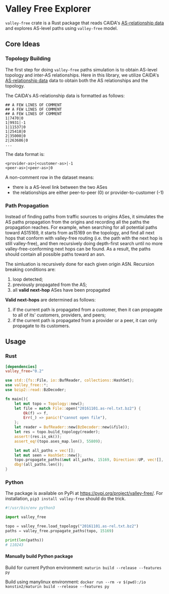 # Valley Free Explorer

`valley-free` crate is a Rust package that reads CAIDA's [AS-relationship data][asrel]
and explores AS-level paths using `valley-free` model.

[asrel]: https://www.caida.org/data/as-relationships/

## Core Ideas

### Topology Building

The first step for doing `valley-free` paths simulation is to obtain AS-level
topology and inter-AS relationships. Here in this library, we utilize CAIDA's
[AS-relationship data][asrel] data to obtain both the AS relationships and the
topology.

The CAIDA's AS-relationship data is formatted as follows:
```
## A FEW LINES OF COMMENT
## A FEW LINES OF COMMENT
## A FEW LINES OF COMMENT
1|7470|0
1|9931|-1
1|11537|0
1|25418|0
2|35000|0
2|263686|0
...
```

The data format is:
```example
<provider-as>|<customer-as>|-1
<peer-as>|<peer-as>|0
```

A non-comment row in the dataset means:
- there is a AS-level link between the two ASes
- the relationships are either peer-to-peer (0) or provider-to-customer (-1)

### Path Propagation

Instead of finding paths from traffic sources to origins ASes, it simulates
the AS paths propagation from the origins and recording all the paths the
propagation reaches. For example, when searching for all potential paths toward
AS15169, it starts from as15169 on the topology, and find all next hops that
conform with valley-free routing (i.e. the path with the next hop is still
valley-free), and then recursively doing depth-first search until no more
valley-free-conforming next hops can be found. As a result, the paths should
contain all possible paths toward an asn.

The simluation is recursively done for each given origin ASN. Recursion breaking
conditions are:
1. loop detected;
2. previously propagated from the AS;
3. all **valid next-hop** ASes have been propagated

**Valid next-hops** are determined as follows:
1. if the current path is propagated from a customer, then it can
propagate to all of its' customers, providers, and peers;
2. if the current path is propagated from a provider or a peer, it can
only propagate to its customers.

## Usage

### Rust

``` toml
[dependencies]
valley_free="0.2"
```

``` rust
use std::{fs::File, io::BufReader, collections::HashSet};
use valley_free::*;
use bzip2::read::BzDecoder;

fn main(){
    let mut topo = Topology::new();
    let file = match File::open("20161101.as-rel.txt.bz2") {
        Ok(f) => f,
        Err(_) => panic!("cannot open file"),
    };
    let reader = BufReader::new(BzDecoder::new(&file));
    let res = topo.build_topology(reader);
    assert!(res.is_ok());
    assert_eq!(topo.ases_map.len(), 55809);

    let mut all_paths = vec![];
    let mut seen = HashSet::new();
    topo.propagate_paths(&mut all_paths, 15169, Direction::UP, vec![], &mut seen);
    dbg!(all_paths.len());
}
```

### Python

The package is available on PyPi at https://pypi.org/project/valley-free/. For installation, `pip3 install valley-free`
should do the trick.

``` python
#!/usr/bin/env python3

import valley_free

topo = valley_free.load_topology("20161101.as-rel.txt.bz2")
paths = valley_free.propagate_paths(topo, 15169)

print(len(paths))
# 110243
```

#### Manually build Python package 

Build for current Python environment:
`maturin build --release --features py`

Build using manylinux environment:
`docker run --rm -v $(pwd):/io konstin2/maturin build --release --features py`
